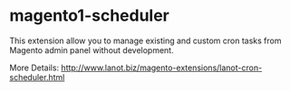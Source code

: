 # magento1-scheduler

This extension allow you to manage existing and custom cron tasks from Magento admin panel without development.

More Details: http://www.lanot.biz/magento-extensions/lanot-cron-scheduler.html